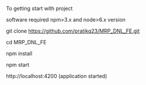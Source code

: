 To getting start with project

software required npm>3.x and node>6.x version

git clone https://github.com/pratikq23/MRP_DNL_FE.git

cd MRP_DNL_FE 

npm install

npm start

http://localhost:4200 (application started)

